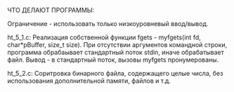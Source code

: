 ЧТО ДЕЛАЮТ ПРОГРАММЫ:

Ограничение - использовать только низкоуровневый ввод/вывод.

ht_5_1.c:  Реализация собственной функции fgets - myfgets(int fd, char*pBuffer, size_t size).
При отсутствии аргументов командной строки, программа обрабаывает стандартный поток stdin, иначе обрабатывает файл.
Вывод - в стандартный поток, вызовы myfgets пронумерованы.

ht_5_2.c:  Соритровка бинарного файла, содержащего целые числа, без использования дополнительной памяти, файлов и т.д.
